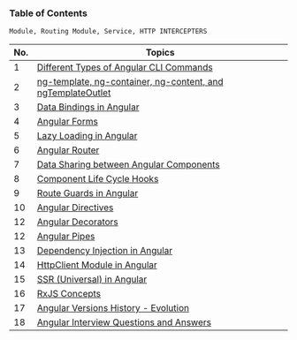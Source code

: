 ### Table of Contents

`Module, Routing Module, Service, HTTP INTERCEPTERS`

| No. | Topics                                                                                                                                                                                  |
| --- | --------------------------------------------------------------------------------------------------------------------------------------------------------------------------------------- |
| 1   | <a href="https://github.com/sanjay9616/Angular/blob/master/Angular-CLI-Commands.md">Different Types of Angular CLI Commands</a>                                                         |
| 2   | <a href="https://github.com/sanjay9616/Angular/blob/master/ng-template-ng-container-ng-content-and-ngTemplateOutlet.md">ng-template, ng-container, ng-content, and ngTemplateOutlet</a> |
| 3   | <a href="https://github.com/sanjay9616/Angular/blob/master/Data-Bindings.md">Data Bindings in Angular</a>                                                                               |
| 4   | <a href="https://github.com/sanjay9616/Angular/blob/master/Forms.md">Angular Forms</a>                                                                                                  |
| 5   | <a href="https://github.com/sanjay9616/Angular/blob/master/Lazy-Loading.md">Lazy Loading in Angular</a>                                                                                 |
| 6   | <a href="https://github.com/sanjay9616/Angular/blob/master/Router.md">Angular Router</a>                                                                                                |
| 7   | <a href="https://github.com/sanjay9616/Angular/blob/master/Data-Sharing-between-Angular-Components.md">Data Sharing between Angular Components</a>                                      |
| 8   | <a href="https://github.com/sanjay9616/Angular/blob/master/Life-Cycle-Hooks.md">Component Life Cycle Hooks</a>                                                                          |
| 9   | <a href="https://github.com/sanjay9616/Angular/blob/master/Route-Guards.md">Route Guards in Angular</a>                                                                                 |
| 10  | <a href="https://github.com/sanjay9616/Angular/blob/master/Directives.md">Angular Directives</a>                                                                                        |
| 12  | <a href="https://github.com/sanjay9616/Angular/blob/master/Decorators.md">Angular Decorators</a>                                                                                        |
| 12  | <a href="https://github.com/sanjay9616/Angular/blob/master/Pipes.md">Angular Pipes</a>                                                                                                  |
| 13  | <a href="https://github.com/sanjay9616/Angular/blob/master/Dependency-Injection.md">Dependency Injection in Angular</a>                                                                 |
| 14  | <a href="https://github.com/sanjay9616/Angular/blob/master/HttpClient-Module.md">HttpClient Module in Angular</a>                                                                       |
| 15  | <a href="">SSR (Universal) in Angular</a>                                                                                                                                               |
| 16  | <a href="https://github.com/sanjay9616/JavaScript/blob/master/JavaScript-Technologies/RxJS/README.md">RxJS Concepts</a>                                                                 |
| 17  | <a href="https://github.com/sanjay9616/Angular/blob/master/Angular-Versions-History.md">Angular Versions History - Evolution</a>                                                        |
| 18  | <a href="https://github.com/sanjay9616/Angular/blob/master/Interview.md">Angular Interview Questions and Answers</a>                                                                    |